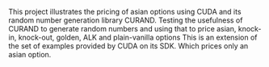 This project illustrates the pricing of asian options using CUDA and its random number generation library CURAND. Testing the usefulness of CURAND to generate random numbers and using that to price asian, knock-in, knock-out, golden, ALK and plain-vanilla options
This is an extension of the set of examples provided by CUDA on its SDK. Which prices only an asian option.
